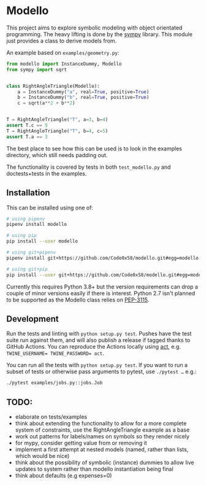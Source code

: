 # Modello
This project aims to explore symbolic modeling with object orientated programming. The heavy lifting is done by the [sympy](https://www.sympy.org/en/index.html) library. This module just provides a class to derive models from.

An example based on `examples/geometry.py`:
```python
from modello import InstanceDummy, Modello
from sympy import sqrt


class RightAngleTriangle(Modello):
    a = InstanceDummy("a", real=True, positive=True)
    b = InstanceDummy("b", real=True, positive=True)
    c = sqrt(a**2 + b**2)


T = RightAngleTriangle("T", a=3, b=4)
assert T.c == 5
T = RightAngleTriangle("T", b=4, c=5)
assert T.a == 3
```

The best place to see how this can be used is to look in the examples directory, which still needs padding out.

The functionality is covered by tests in both `test_modello.py` and doctests+tests in the examples.


## Installation
This can be installed using one of:
```sh
# using pipenv
pipenv install modello

# using pip
pip install --user modello

# using git+pipenv
pipenv install git+https://github.com/Code0x58/modello.git#egg=modello

# using git+pip
pip install --user git+https://github.com/Code0x58/modello.git#egg=modello
```

Currently this requires Python 3.8+ but the version requirements can drop a couple of minor versions easily if there is interest. Python 2.7 isn't planned to be supported as the Modello class relies on [PEP-3115](https://www.python.org/dev/peps/pep-3115/).


## Development
Run the tests and linting with `python setup.py test`. Pushes have the test suite run against them, and will also publish a release if tagged thanks to GitHub Actions. You can reproduce the Actions locally using [act](https://github.com/nektos/act), e.g. `TWINE_USERNAME= TWINE_PASSWORD= act`.

You can run all the tests with `python setup.py test`. If you want to run a subset of tests or otherwise pass arguments to pytest, use `./pytest …` e.g.:
```sh
./pytest examples/jobs.py::jobs.Job
```

## TODO:
 * elaborate on tests/examples
 * think about extending the functionality to allow for a more complete system of constraints, use the RightAngleTriangle example as a base
 * work out patterns for labels/names on symbols so they render nicely
 * for mypy, consider getting value from or removing it
 * implement a first attempt at nested models (named, rather than lists, which would be nice)
 * think about the possibility of symbolic (instance) dummies to allow live updates to system rather than modello instantiation being final
 * think about defaults (e.g expenses=0)
